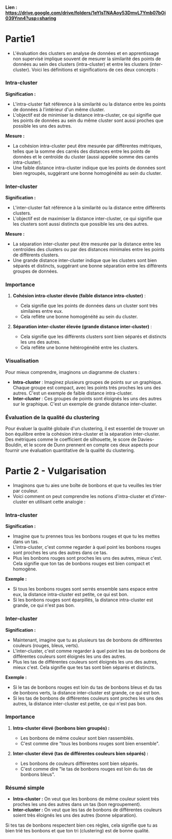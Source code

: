 #### Lien : https://drive.google.com/drive/folders/1eYlsTNAAoy53DmvL7Ymb07bOi039Ynn4?usp=sharing

# Partie1

- L'évaluation des clusters en analyse de données et en apprentissage non supervisé implique souvent de mesurer la similarité des points de données au sein des clusters (intra-cluster) et entre les clusters (inter-cluster). Voici les définitions et significations de ces deux concepts :

### Intra-cluster

**Signification :**
- L'intra-cluster fait référence à la similarité ou la distance entre les points de données à l'intérieur d'un même cluster.
- L'objectif est de minimiser la distance intra-cluster, ce qui signifie que les points de données au sein du même cluster sont aussi proches que possible les uns des autres.

**Mesure :**
- La cohésion intra-cluster peut être mesurée par différentes métriques, telles que la somme des carrés des distances entre les points de données et le centroïde du cluster (aussi appelée somme des carrés intra-cluster).
- Une faible distance intra-cluster indique que les points de données sont bien regroupés, suggérant une bonne homogénéité au sein du cluster.

### Inter-cluster

**Signification :**
- L'inter-cluster fait référence à la similarité ou la distance entre différents clusters.
- L'objectif est de maximiser la distance inter-cluster, ce qui signifie que les clusters sont aussi distincts que possible les uns des autres.

**Mesure :**
- La séparation inter-cluster peut être mesurée par la distance entre les centroïdes des clusters ou par des distances minimales entre les points de différents clusters.
- Une grande distance inter-cluster indique que les clusters sont bien séparés et distincts, suggérant une bonne séparation entre les différents groupes de données.

### Importance

1. **Cohésion intra-cluster élevée (faible distance intra-cluster)** :
   - Cela signifie que les points de données dans un cluster sont très similaires entre eux.
   - Cela reflète une bonne homogénéité au sein du cluster.

2. **Séparation inter-cluster élevée (grande distance inter-cluster)** :
   - Cela signifie que les différents clusters sont bien séparés et distincts les uns des autres.
   - Cela reflète une bonne hétérogénéité entre les clusters.

### Visualisation

Pour mieux comprendre, imaginons un diagramme de clusters :

- **Intra-cluster** : Imaginez plusieurs groupes de points sur un graphique. Chaque groupe est compact, avec les points très proches les uns des autres. C'est un exemple de faible distance intra-cluster.
- **Inter-cluster** : Ces groupes de points sont éloignés les uns des autres sur le graphique. C'est un exemple de grande distance inter-cluster.

### Évaluation de la qualité du clustering

Pour évaluer la qualité globale d'un clustering, il est essentiel de trouver un bon équilibre entre la cohésion intra-cluster et la séparation inter-cluster. Des métriques comme le coefficient de silhouette, le score de Davies-Bouldin, et le score de Dunn prennent en compte ces deux aspects pour fournir une évaluation quantitative de la qualité du clustering.

# Partie 2 - Vulgarisation

- Imaginons que tu aies une boîte de bonbons et que tu veuilles les trier par couleur.
- Voici comment on peut comprendre les notions d'intra-cluster et d'inter-cluster en utilisant cette analogie :

### Intra-cluster

**Signification :**
- Imagine que tu prennes tous les bonbons rouges et que tu les mettes dans un tas.
- L'intra-cluster, c'est comme regarder à quel point les bonbons rouges sont proches les uns des autres dans ce tas.
- Plus les bonbons rouges sont proches les uns des autres, mieux c'est. Cela signifie que ton tas de bonbons rouges est bien compact et homogène.

**Exemple :**
- Si tous les bonbons rouges sont serrés ensemble sans espace entre eux, la distance intra-cluster est petite, ce qui est bon.
- Si les bonbons rouges sont éparpillés, la distance intra-cluster est grande, ce qui n'est pas bon.

### Inter-cluster

**Signification :**
- Maintenant, imagine que tu as plusieurs tas de bonbons de différentes couleurs (rouges, bleus, verts).
- L'inter-cluster, c'est comme regarder à quel point les tas de bonbons de différentes couleurs sont éloignés les uns des autres.
- Plus les tas de différentes couleurs sont éloignés les uns des autres, mieux c'est. Cela signifie que tes tas sont bien séparés et distincts.

**Exemple :**
- Si le tas de bonbons rouges est loin du tas de bonbons bleus et du tas de bonbons verts, la distance inter-cluster est grande, ce qui est bon.
- Si les tas de bonbons de différentes couleurs sont proches les uns des autres, la distance inter-cluster est petite, ce qui n'est pas bon.

### Importance

1. **Intra-cluster élevé (bonbons bien groupés) :**
   - Les bonbons de même couleur sont bien rassemblés.
   - C'est comme dire "tous les bonbons rouges sont bien ensemble".

2. **Inter-cluster élevé (tas de différentes couleurs bien séparés) :**
   - Les bonbons de couleurs différentes sont bien séparés.
   - C'est comme dire "le tas de bonbons rouges est loin du tas de bonbons bleus".

### Résumé simple

- **Intra-cluster :** On veut que les bonbons de même couleur soient très proches les uns des autres dans un tas (bon regroupement).
- **Inter-cluster :** On veut que les tas de bonbons de différentes couleurs soient très éloignés les uns des autres (bonne séparation).

Si tes tas de bonbons respectent bien ces règles, cela signifie que tu as bien trié tes bonbons et que ton tri (clustering) est de bonne qualité.
